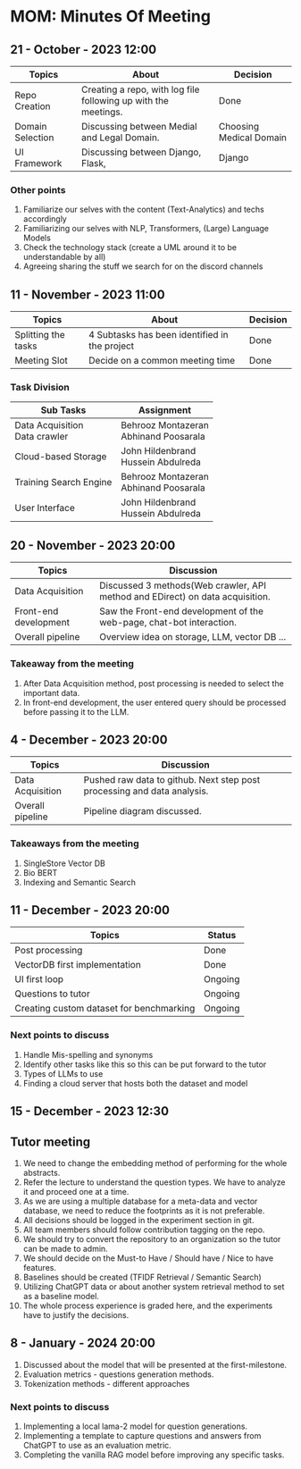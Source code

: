 # MOM: Minutes Of Meeting

## 21 - October - 2023 12:00
| Topics           | About                                                          | Decision                |
|------------------|----------------------------------------------------------------|-------------------------|
| Repo Creation    | Creating a repo, with log file following up with the meetings. | Done                    |
| Domain Selection | Discussing between Medial and Legal Domain.                    | Choosing Medical Domain |
| UI Framework     | Discussing between Django, Flask,                              | Django                  |

### Other points
1. Familiarize our selves with the content (Text-Analytics) and techs accordingly
2. Familiarizing our selves with NLP, Transformers, (Large) Language Models
3. Check the technology stack (create a UML around it to be understandable by all)
4. Agreeing sharing the stuff we search for on the discord channels

## 11 - November - 2023 11:00
| Topics              | About                                         | Decision |
|---------------------|-----------------------------------------------|----------|
| Splitting the tasks | 4 Subtasks has been identified in the project | Done     |
| Meeting Slot        | Decide on a common meeting time               | Done     |

### Task Division
| Sub Tasks                         | Assignment                                |
|-----------------------------------|-------------------------------------------|
| Data Acquisition<br/>Data crawler | Behrooz Montazeran<br/>Abhinand Poosarala |
| Cloud-based Storage               | John Hildenbrand<br/>Hussein Abdulreda    |
| Training Search Engine            | Behrooz Montazeran<br/>Abhinand Poosarala |
| User Interface                    | John Hildenbrand<br/>Hussein Abdulreda    |

## 20 - November - 2023 20:00
| Topics                | Discussion                                                                    | 
|-----------------------|-------------------------------------------------------------------------------|
| Data Acquisition      | Discussed 3 methods(Web crawler, API method and EDirect) on data acquisition. |
| Front-end development | Saw the Front-end development of the web-page, chat-bot interaction.          |
| Overall pipeline      | Overview idea on storage, LLM, vector DB ...                                  |

### Takeaway from the meeting
1. After Data Acquisition method, post processing is needed to select the important data.
2. In front-end development, the user entered query should be processed before passing it to the LLM.

## 4 - December - 2023 20:00
| Topics                | Discussion                                                              | 
|-----------------------|-------------------------------------------------------------------------|
| Data Acquisition      | Pushed raw data to github. Next step post processing and data analysis. |
| Overall pipeline      | Pipeline diagram discussed.                                             |

### Takeaways from the meeting
1. SingleStore Vector DB
2. Bio BERT
3. Indexing and Semantic Search

## 11 - December - 2023 20:00
| Topics                                    | Status  |
|-------------------------------------------|---------|
| Post processing                           | Done    | 
| VectorDB first implementation             | Done    | 
| UI first loop                             | Ongoing |
| Questions to tutor                        | Ongoing |
| Creating custom dataset for benchmarking  | Ongoing |

### Next points to discuss 
1. Handle Mis-spelling and synonyms 
2. Identify other tasks like this so this can be put forward to the tutor
3. Types of LLMs to use
4. Finding a cloud server that hosts both the dataset and model

## 15 - December - 2023 12:30
## Tutor meeting

1. We need to change the embedding method of performing for the whole abstracts.
2. Refer the lecture to understand the question types. We have to analyze it and proceed one at a time.
3. As we are using a multiple database for a meta-data and vector database, we need to reduce the footprints as it is not preferable.
4. All decisions should be logged in the experiment section in git.
5. All team members should follow contribution tagging on the repo.
6. We should try to convert the repository to an organization so the tutor can be made to admin.
7. We should decide on the Must-to Have / Should have / Nice to have features.
8. Baselines should be created (TFIDF Retrieval / Semantic Search)
9. Utilizing ChatGPT data or about another system retrieval method to set as a baseline model.
10. The whole process experience is graded here, and the experiments have to justify the decisions.

## 8 - January - 2024 20:00
1. Discussed about the model that will be presented at the first-milestone.
2. Evaluation metrics - questions generation methods.
3. Tokenization methods - different approaches 

### Next points to discuss 
1. Implementing a local lama-2 model for question generations.
2. Implementing a template to capture questions and answers from ChatGPT to use as an evaluation metric.
3. Completing the vanilla RAG model before improving any specific tasks.